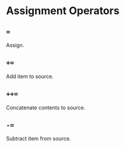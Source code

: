 # Assignment Operators
## `=`
Assign.

## `+=`
Add item to source.

## `++=`
Concatenate contents to source.

## `-=`
Subtract item from source.

